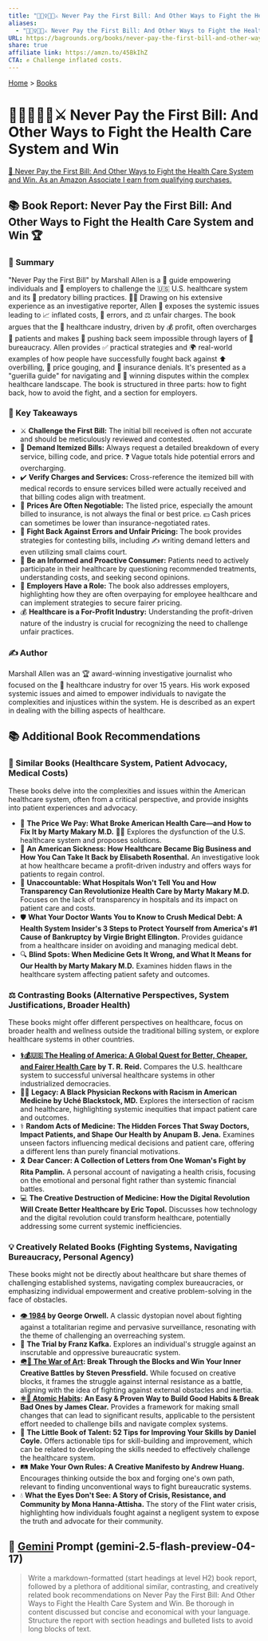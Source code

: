 ```yaml
---
title: "🙅🏼‍♀️🧾🏥⚔️ Never Pay the First Bill: And Other Ways to Fight the Health Care System and Win"
aliases:
  - "🙅🏼‍♀️🧾🏥⚔️ Never Pay the First Bill: And Other Ways to Fight the Health Care System and Win"
URL: https://bagrounds.org/books/never-pay-the-first-bill-and-other-ways-to-fight-the-health-care-system-and-win
share: true
affiliate link: https://amzn.to/45BkIhZ
CTA: ✊ Challenge inflated costs.
---
```

[Home](../index.md) > [Books](./index.md)  
# 🙅🏼‍♀️🧾🏥⚔️ Never Pay the First Bill: And Other Ways to Fight the Health Care System and Win  
[🛒 Never Pay the First Bill: And Other Ways to Fight the Health Care System and Win. As an Amazon Associate I earn from qualifying purchases.](https://amzn.to/45BkIhZ)  
  
## 📚 Book Report: Never Pay the First Bill: And Other Ways to Fight the Health Care System and Win 🏆  
  
### 📝 Summary  
  
"Never Pay the First Bill" by Marshall Allen is a 📖 guide empowering individuals and 🏢 employers to challenge the 🇺🇸 U.S. healthcare system and its 💸 predatory billing practices. 👨‍💼 Drawing on his extensive experience as an investigative reporter, Allen 🔎 exposes the systemic issues leading to 📈 inflated costs, 🧾 errors, and ⚖️ unfair charges. The book argues that the 🏥 healthcare industry, driven by 💰 profit, often overcharges 🤕 patients and makes 👊 pushing back seem impossible through layers of 🏢 bureaucracy. Allen provides ✅ practical strategies and 🌍 real-world examples of how people have successfully fought back against ⬆️ overbilling, 💸 price gouging, and 🚫 insurance denials. It's presented as a "guerilla guide" for navigating and 🥇 winning disputes within the complex healthcare landscape. The book is structured in three parts: how to fight back, how to avoid the fight, and a section for employers.  
  
### 🔑 Key Takeaways  
  
* ⚔️ **Challenge the First Bill:** The initial bill received is often not accurate and should be meticulously reviewed and contested.  
* 📃 **Demand Itemized Bills:** Always request a detailed breakdown of every service, billing code, and price. ❓ Vague totals hide potential errors and overcharging.  
* ✔️ **Verify Charges and Services:** Cross-reference the itemized bill with medical records to ensure services billed were actually received and that billing codes align with treatment.  
* 🤝 **Prices Are Often Negotiable:** The listed price, especially the amount billed to insurance, is not always the final or best price. 💵 Cash prices can sometimes be lower than insurance-negotiated rates.  
* 🥊 **Fight Back Against Errors and Unfair Pricing:** The book provides strategies for contesting bills, including ✍️ writing demand letters and even utilizing small claims court.  
* 📢 **Be an Informed and Proactive Consumer:** Patients need to actively participate in their healthcare by questioning recommended treatments, understanding costs, and seeking second opinions.  
* 🏢 **Employers Have a Role:** The book also addresses employers, highlighting how they are often overpaying for employee healthcare and can implement strategies to secure fairer pricing.  
* 💰 **Healthcare is a For-Profit Industry:** Understanding the profit-driven nature of the industry is crucial for recognizing the need to challenge unfair practices.  
  
### ✍️ Author  
  
Marshall Allen was an 🏆 award-winning investigative journalist who focused on the 🏥 healthcare industry for over 15 years. His work exposed systemic issues and aimed to empower individuals to navigate the complexities and injustices within the system. He is described as an expert in dealing with the billing aspects of healthcare.  
  
## 📚 Additional Book Recommendations  
  
### 🏥 Similar Books (Healthcare System, Patient Advocacy, Medical Costs)  
  
These books delve into the complexities and issues within the American healthcare system, often from a critical perspective, and provide insights into patient experiences and advocacy.  
  
* 💸 **The Price We Pay: What Broke American Health Care—and How to Fix It by Marty Makary M.D.** 🧑‍⚕️ Explores the dysfunction of the U.S. healthcare system and proposes solutions.  
* 🤒 **An American Sickness: How Healthcare Became Big Business and How You Can Take It Back by Elisabeth Rosenthal.** An investigative look at how healthcare became a profit-driven industry and offers ways for patients to regain control.  
* 🙈 **Unaccountable: What Hospitals Won't Tell You and How Transparency Can Revolutionize Health Care by Marty Makary M.D.** Focuses on the lack of transparency in hospitals and its impact on patient care and costs.  
* 🛡️ **What Your Doctor Wants You to Know to Crush Medical Debt: A Health System Insider's 3 Steps to Protect Yourself from America's #1 Cause of Bankruptcy by Virgie Bright Ellington.** Provides guidance from a healthcare insider on avoiding and managing medical debt.  
* 🔍 **Blind Spots: When Medicine Gets It Wrong, and What It Means for Our Health by Marty Makary M.D.** Examines hidden flaws in the healthcare system affecting patient safety and outcomes.  
  
### ⚖️ Contrasting Books (Alternative Perspectives, System Justifications, Broader Health)  
  
These books might offer different perspectives on healthcare, focus on broader health and wellness outside the traditional billing system, or explore healthcare systems in other countries.  
  
* **[⚕️💰🇺🇸 The Healing of America: A Global Quest for Better, Cheaper, and Fairer Health Care](./the-healing-of-america-a-global-quest-for-better-cheaper-and-fairer-health-care.md) by T. R. Reid.** Compares the U.S. healthcare system to successful universal healthcare systems in other industrialized democracies.  
* ✊🏿 **Legacy: A Black Physician Reckons with Racism in American Medicine by Uché Blackstock, MD.** Explores the intersection of racism and healthcare, highlighting systemic inequities that impact patient care and outcomes.  
* ⚕️ **Random Acts of Medicine: The Hidden Forces That Sway Doctors, Impact Patients, and Shape Our Health by Anupam B. Jena.** Examines unseen factors influencing medical decisions and patient care, offering a different lens than purely financial motivations.  
* 🎗️ **Dear Cancer: A Collection of Letters from One Woman's Fight by Rita Pamplin.** A personal account of navigating a health crisis, focusing on the emotional and personal fight rather than systemic financial battles.  
* 💻 **The Creative Destruction of Medicine: How the Digital Revolution Will Create Better Healthcare by Eric Topol.** Discusses how technology and the digital revolution could transform healthcare, potentially addressing some current systemic inefficiencies.  
  
### 💡 Creatively Related Books (Fighting Systems, Navigating Bureaucracy, Personal Agency)  
  
These books might not be directly about healthcare but share themes of challenging established systems, navigating complex bureaucracies, or emphasizing individual empowerment and creative problem-solving in the face of obstacles.  
  
* **[👁️ 1984](./1984.md) by George Orwell.** A classic dystopian novel about fighting against a totalitarian regime and pervasive surveillance, resonating with the theme of challenging an overreaching system.  
* 🏢 **The Trial by Franz Kafka.** Explores an individual's struggle against an inscrutable and oppressive bureaucratic system.  
* **[🪖🎨 The War of Art](./the-war-of-art.md): Break Through the Blocks and Win Your Inner Creative Battles by Steven Pressfield.** While focused on creative blocks, it frames the struggle against internal resistance as a battle, aligning with the idea of fighting against external obstacles and inertia.  
* **[⚛️🔄 Atomic Habits](./atomic-habits.md): An Easy & Proven Way to Build Good Habits & Break Bad Ones by James Clear.** Provides a framework for making small changes that can lead to significant results, applicable to the persistent effort needed to challenge bills and navigate complex systems.  
* 🎯 **The Little Book of Talent: 52 Tips for Improving Your Skills by Daniel Coyle.** Offers actionable tips for skill-building and improvement, which can be related to developing the skills needed to effectively challenge the healthcare system.  
* 🛤️ **Make Your Own Rules: A Creative Manifesto by Andrew Huang.** Encourages thinking outside the box and forging one's own path, relevant to finding unconventional ways to fight bureaucratic systems.  
* 💧 **What the Eyes Don't See: A Story of Crisis, Resistance, and Community by Mona Hanna-Attisha.** The story of the Flint water crisis, highlighting how individuals fought against a negligent system to expose the truth and advocate for their community.  
  
## 💬 [Gemini](../software/gemini.md) Prompt (gemini-2.5-flash-preview-04-17)  
> Write a markdown-formatted (start headings at level H2) book report, followed by a plethora of additional similar, contrasting, and creatively related book recommendations on Never Pay the First Bill: And Other Ways to Fight the Health Care System and Win. Be thorough in content discussed but concise and economical with your language. Structure the report with section headings and bulleted lists to avoid long blocks of text.